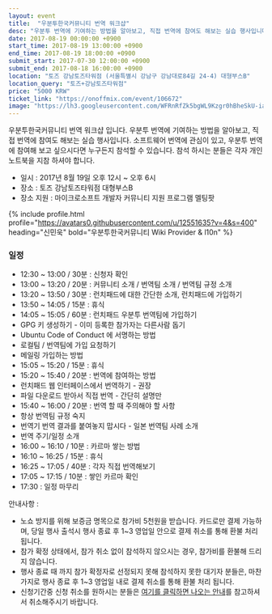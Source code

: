 ```yaml
---
layout: event
title:  "우분투한국커뮤니티 번역 워크샵"
desc: "우분투 번역에 기여하는 방법을 알아보고, 직접 번역에 참여도 해보는 실습 행사입니다."
date: 2017-08-19 00:00:00 +0900
start_time: 2017-08-19 13:00:00 +0900
end_time: 2017-08-19 18:00:00 +0900
submit_start: 2017-07-30 12:00:00 +0900
submit_end: 2017-08-18 16:00:00 +0900
location: "토즈 강남토즈타워점 (서울특별시 강남구 강남대로84길 24-4) 대형부스B"
location_query: "토즈+강남토즈타워점"
price: "5000 KRW"
ticket_link: "https://onoffmix.com/event/106672"
image: "https://lh3.googleusercontent.com/WFRnRfZk5bgWL9Kzgr0hBheSkU-iaJHmsXH4wkR2JU6WeWnj2FkYsffK7adZGZ18x-hbExkyo8Z722CFbTLlz0JnN3_QSizvOjDfzz-fIuYvqbfgClWfTxLbXqjdQE82HXDyRX_kVRHIS97M_b9sk2VH0isshjpeulSTGWnuA1EGkrlruQhCl7P1GTWCnZPZvfrwHkmb7otDnO7bGm0JF1EtCs-QifBw9us8lrOb2v5tdIANCXC4hK3yI2Fj50RDIigklgcg5ig1T0aRwYSrYDw5zDRwzCtF_gNcMLjeshdGpn6FiRTRIDEYgux-UpZcqyzPXM3iZlDorvxy4Gco6QcDBz-XgcutXU618W6Fe1bl1FqIIYetXn9iLqse7qEG1OBPXIVOA6GhLAQbRHxozIyBjPWQ_5QfsyGtpwk_tt5elu_-5uRygtWZ8dj2SfZVQZ28WFOr_KFTWGgmxtiZLybGZT1CwF-zURSIxQlhG9WnxWkTZ8H0k24BJhoAjmoXRDevRYRAJccLdruI9HbeBlI8cb9YoLyZmqjxVa0ujq3-82wBiNbW9iuA4uHlk0a_D276k2X142mwDt9kbXBI-DXLi6You3GKg-d9qn9Pdfk7-K-X2Gp9r4NUtjOJX5wP3fo2-DD4vk_q78cHomLgYKDSh4vVKgzBL0YIFpSr3YEYCw=s1000-no"
---
```


우분투한국커뮤니티 번역 워크샵 입니다.
우분투 번역에 기여하는 방법을 알아보고, 직접 번역에 참여도 해보는 실습 행사입니다.
소프트웨어 번역에 관심이 있고, 우분투 번역에 참여해 보고 싶으시다면 누구든지 참석할 수 있습니다.
참석 하시는 분들은 각자 개인 노트북을 지참 하셔야 합니다.

- 일시 : 2017년 8월 19일 오후 12시 ~ 오후 6시
- 장소 : 토즈 강남토즈타워점 대형부스B
- 장소 지원 : 마이크로소프트 개발자 커뮤니티 지원 프로그램 멜팅팟

{% include profile.html
  profile="https://avatars0.githubusercontent.com/u/12551635?v=4&s=400"
  heading="신민욱" bold="우분투한국커뮤니티 Wiki Provider & l10n" %}

### 일정
- 12:30 ~ 13:00 / 30분 : 신청자 확인
- 13:00 ~ 13:20 / 20분 : 커뮤니티 소개 / 번역팀 소개 / 번역팀 규정 소개
- 13:20 ~ 13:50 / 30분 : 런치패드에 대한 간단한 소개, 런치패드에 가입하기
- 13:50 ~ 14:05 / 15분 : 휴식
- 14:05 ~ 15:05 / 60분 : 런치패드 우분투 번역팀에 가입하기
 - GPG 키 생성하기 - 이미 등록한 참가자는 다른사람 돕기
 - Ubuntu Code of Conduct 에 서명하는 방법
 - 로컬팀 / 번역팀에 가입 요청하기
 - 메일링 가입하는 방법
- 15:05 ~ 15:20 / 15분 : 휴식
- 15:20 ~ 15:40 / 20분 : 번역에 참여하는 방법
 - 런치패드 웹 인터페이스에서 번역하기 - 권장
 - 파일 다운로드 받아서 직접 번역 - 간단히 설명만
- 15:40 ~ 16:00 / 20분 : 번역 할 때 주의해야 할 사항
 - 항상 번역팀 규정 숙지
 - 번역기 번역 결과를 붙여놓지 맙시다 - 일본 번역팀 사례 소개
 - 번역 주기/일정 소개
- 16:00 ~ 16:10 / 10분 : 카르마 쌓는 방법
- 16:10 ~ 16:25 / 15분 : 휴식
- 16:25 ~ 17:05 / 40분 : 각자 직접 번역해보기
- 17:05 ~ 17:15 / 10분 : 쌓인 카르마 확인
- 17:30 : 일정 마무리

안내사항 :
- 노쇼 방지를 위해 보증금 명목으로 참가비 5천원을 받습니다. 카드로만 결제 가능하며, 당일 행사 출석시 행사 종료 후 1~3 영업일 안으로 결제 취소를 통해 환불 처리 됩니다.
- 참가 확정 상태에서, 참가 취소 없이 참석하지 않으시는 경우, 참가비를 환불해 드리지 않습니다.
- 행사 종료 때 까지 참가 확정자로 선정되지 못해 참석하지 못한 대기자 분들은, 마찬가지로 행사 종료 후 1~3 영업일 내로 결제 취소를 통해 환불 처리 됩니다.
- 신청기간중 신청 취소를 원하시는 분들은 [여기를 클릭하면 나오는 안내](http://onoffmix.com/service/guide/eventAttend/cancel)를 참고하셔서 취소해주시기 바랍니다.
